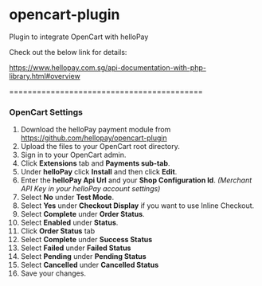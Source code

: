 # opencart-plugin
Plugin to integrate OpenCart with helloPay

Check out the below link for details:

https://www.hellopay.com.sg/api-documentation-with-php-library.html#overview

==========================================
### OpenCart Settings

1. Download the helloPay payment module from https://github.com/hellopay/opencart-plugin
2. Upload the files to your OpenCart root directory.
3. Sign in to your OpenCart admin.
4. Click **Extensions** tab and **Payments sub-tab**.
5. Under **helloPay** click **Install** and then click **Edit**.
6. Enter the **helloPay Api Url** and your **Shop Configuration Id**. _(Merchant API Key in your helloPay account settings)_
7. Select **No** under **Test Mode**.
8. Select **Yes** under **Checkout Display** if you want to use Inline Checkout.
9. Select **Complete** under **Order Status**.
10. Select **Enabled** under **Status**.
11. Click **Order Status** tab
12. Select **Complete** under **Success Status**
13. Select **Failed** under **Failed Status**
14. Select **Pending** under **Pending Status**
15. Select **Cancelled** under **Cancelled Status**
16. Save your changes.

